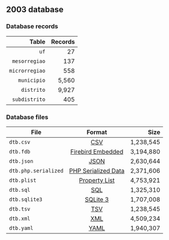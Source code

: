 ## 2003 database

### Database records

|          Table | Records |
| --------------:| -------:|
|           `uf` |      27 |
|  `mesorregiao` |     137 |
| `microrregiao` |     558 |
|    `municipio` |   5,560 |
|     `distrito` |   9,927 |
|  `subdistrito` |     405 |

### Database files

| File                 | Format                                                                                          |      Size |
| -------------------- |:-----------------------------------------------------------------------------------------------:| ---------:|
| `dtb.csv`            | [CSV](https://en.wikipedia.org/wiki/Comma-separated_values)                                     | 1,238,545 |
| `dtb.fdb`            | [Firebird Embedded](https://en.wikipedia.org/wiki/Embedded_database#Firebird_Embedded)          | 3,194,880 |
| `dtb.json`           | [JSON](https://en.wikipedia.org/wiki/JSON)                                                      | 2,630,644 |
| `dtb.php.serialized` | [PHP Serialized Data](https://en.wikipedia.org/wiki/Serialization#Programming_language_support) | 2,371,606 |
| `dtb.plist`          | [Property List](https://en.wikipedia.org/wiki/Property_list)                                    | 4,753,921 |
| `dtb.sql`            | [SQL](https://en.wikipedia.org/wiki/SQL)                                                        | 1,325,310 |
| `dtb.sqlite3`        | [SQLite 3](https://en.wikipedia.org/wiki/SQLite)                                                | 1,707,008 |
| `dtb.tsv`            | [TSV](https://en.wikipedia.org/wiki/Tab-separated_values)                                       | 1,238,545 |
| `dtb.xml`            | [XML](https://en.wikipedia.org/wiki/XML)                                                        | 4,509,234 |
| `dtb.yaml`           | [YAML](https://en.wikipedia.org/wiki/YAML)                                                      | 1,940,307 |
